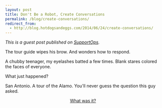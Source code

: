```yaml
---
layout: post
title: Don't Be a Robot, Create Conversations
permalink: /blog/create-conversations/
redirect_from:
  - http://blog.hotdogsandeggs.com/2014/06/24/create-conversations/
---
```


*This is a guest post published on [SupportOps](http://supportops.co/).*

The tour guide wipes his brow. And wonders how to respond. 

A chubby teenager, my eyelashes batted a few times.  Blank stares colored the faces of everyone. 

What just happened? 

San Antonio. A tour of the Alamo. You'll never guess the question this guy asked. 

<div style="text-align:center;">
<a href ="http://supportops.co/dont-be-a-robot-create-conversations/" class="about-me" >What was it?</a></div>

